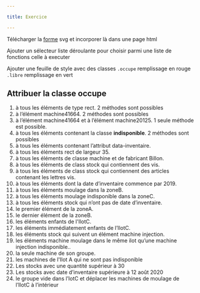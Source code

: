```yaml
---

title: Exercice

---
```


Télécharger la <a href="forme.svg" download>forme</a> svg et incorporer là dans une page html

Ajouter un sélecteur liste déroulante pour choisir parmi une liste de fonctions celle à executer

Ajouter une feuille de style avec des classes
`.occupe` remplissage en rouge\
`.libre` remplissage en vert


## Attribuer la classe occupe

1. à tous les éléments de type rect. 2 méthodes sont possibles
2. à l’élément machine41664. 2 méthodes sont possibles
3. à l’élément machine41664 et à l’élément machine20125. 1 seule méthode est possible.
4. à tous les éléments contenant la classe **indisponible**. 2 méthodes sont possibles
5. à tous les éléments contenant l’attribut data-inventaire.
6. à tous les éléments rect de largeur 35.
7. à tous les éléments de classe machine et de fabricant Billon.
8. à tous les éléments de class stock qui contiennent des vis.
9. à tous les éléments de class stock qui contiennent des articles contenant les lettres vis.
10. à tous les éléments dont la date d’inventaire commence par 2019.
11. à tous les éléments moulage dans la zoneB.
12. à tous les éléments moulage indisponible dans la zoneC.
13. à tous les éléments stock qui n’ont pas de date d’inventaire.
14. le premier élément de la zoneA.
15. le dernier élément de la zoneB.
16. les éléments enfants de l'IlotC.
17. les éléments immédiatement enfants de l’IlotC.
18. les éléments stock qui suivent un élément machine injection.
19. les éléments machine moulage dans le même ilot qu’une machine injection indisponible..
21. la seule machine de son groupe.
22. les machines de l'Ilot A qui ne sont pas indisponible
23. Les stocks avec une quantité supérieur à 30
24. Les stocks avec date d’inventaire supérieure à 12 août 2020
25. le groupe vide dans l’IotC et déplacer les machines de moulage de l’IlotC à l’intérieur
